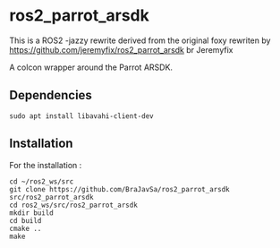 # ros2_parrot_arsdk
This is a ROS2 -jazzy rewrite derived from the original foxy rewriten by https://github.com/jeremyfix/ros2_parrot_arsdk br Jeremyfix

A colcon wrapper around the Parrot ARSDK. 

## Dependencies

```
sudo apt install libavahi-client-dev
```

## Installation

For the installation :

```
cd ~/ros2_ws/src
git clone https://github.com/BraJavSa/ros2_parrot_arsdk src/ros2_parrot_arsdk
cd ros2_ws/src/ros2_parrot_arsdk
mkdir build
cd build
cmake ..
make
```
